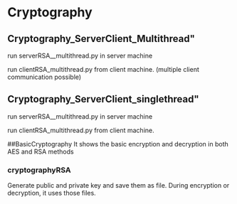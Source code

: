 # Cryptography

## Cryptography_ServerClient_Multithread" 
run serverRSA__multithread.py in server machine

run clientRSA_multithread.py from client machine. (multiple client communication possible)


## Cryptography_ServerClient_singlethread" 
run serverRSA__multithread.py in server machine

run clientRSA_multithread.py from client machine. 

##BasicCryptography
It shows the basic encryption and decryption in both AES and RSA methods

### cryptographyRSA
Generate public and private key and save them as file. During encryption or decryption, it uses those files.





